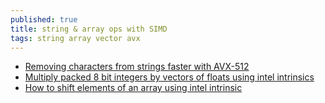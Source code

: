 ```yaml
---
published: true
title: string & array ops with SIMD
tags: string array vector avx
---
```

- [Removing characters from strings faster with AVX-512](https://lemire.me/blog/2022/04/28/removing-characters-from-strings-faster-with-avx-512/)
- [Multiply packed 8 bit integers by vectors of floats using intel intrinsics](https://stackoverflow.com/questions/62678875/multiply-packed-8-bit-integers-by-vectors-of-floats-using-intel-intrinsics?rq=1)
- [How to shift elements of an array using intel intrinsic](https://stackoverflow.com/questions/64051816/how-to-shift-elements-of-an-array-using-intel-intrinsic)
